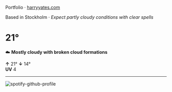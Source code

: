 Portfolio · [harryyates.com](https://harryyates.com)

<!-- WEATHER_START -->
Based in Stockholm · *Expect partly cloudy conditions with clear spells*

# 21°
☁️ **Mostly cloudy with broken cloud formations**

**↑** 21° **↓** 14°  
**UV** 4

---
<!-- WEATHER_END -->

<p align="left">
  <a>
    <img src="https://spotify-github-profile.kittinanx.com/api/view?uid=bigbello&cover_image=true&theme=natemoo-re&show_offline=true&background_color=121212&interchange=false&bar_color=53b14f&bar_color_cover=false" alt="spotify-github-profile">
  </a>
</p>